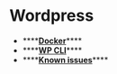 # Wordpress

* \*\*\*\*[**Docker**](docker.md#build-and-start)\*\*\*\*
* \*\*\*\*[**WP CLI**](wp-cli.md)\*\*\*\*
* \*\*\*\*[**Known issues**](known-issues.md)\*\*\*\*



